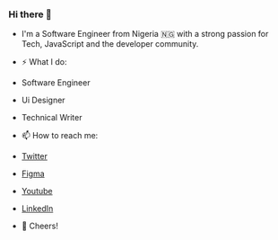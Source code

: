 ### Hi there 👋

<!--
**AroicX/aroicx** is a ✨ _special_ ✨ repository because its `README.md` (this file) appears on your GitHub profile.

Here are some ideas to get you started:

- 🔭 I’m currently working on ...
- 🌱 I’m currently learning ...
- 👯 I’m looking to collaborate on ...
- 🤔 I’m looking for help with ...
- 💬 Ask me about ...
- 📫 How to reach me: ...
- 😄 Pronouns: ...
- ⚡ Fun fact: ...
-->


- I'm a Software Engineer from Nigeria 🇳🇬 with a strong passion for Tech, JavaScript and the developer community.


- ⚡️ What I do:
- Software Engineer
- Ui Designer
- Technical Writer
- 📫 How to reach me:

- [Twitter](https://twitter.com/aroic_x)
- [Figma](https://figma.com/@aroicx)
- [Youtube](https://www.youtube.com/channel/UC2ocpk3h5sZvN5bk0EfqsUw?view_as=subscriber)
- [LinkedIn](https://www.linkedin.com/in/gabriel-okunola-a0418b167/)

- 🥂 Cheers!
